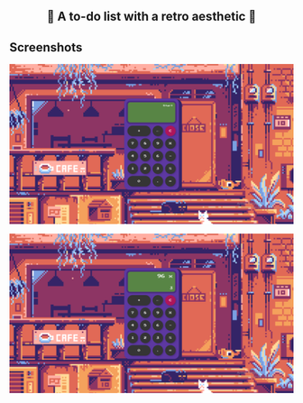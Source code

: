 ## <h2 align="center"> :space_invader: A to-do list with a retro aesthetic :space_invader:</h2>


## Screenshots
<p align="center"><img src="img\img-1.png" width="1000" alt="Project screenshots"></p>
<p align="center"><img src="img\img-2.png" width="1000" alt="Project screenshots"></p>
